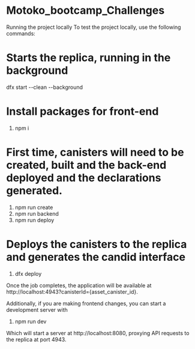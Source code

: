 # Motoko_bootcamp_Challenges

Running the project locally
To test the project locally, use the following commands:

# Starts the replica, running in the background
dfx start --clean --background

# Install packages for front-end
  1. npm i

# First time, canisters will need to be created, built and the back-end deployed and the declarations generated.
  1. npm run create
  2. npm run backend
  3. npm run deploy

# Deploys the canisters to the replica and generates the candid interface
 1. dfx deploy

Once the job completes, the application will be available at http://localhost:4943?canisterId={asset_canister_id}.

Additionally, if you are making frontend changes, you can start a development server with

 1. npm run dev
  
Which will start a server at http://localhost:8080, proxying API requests to the replica at port 4943.
